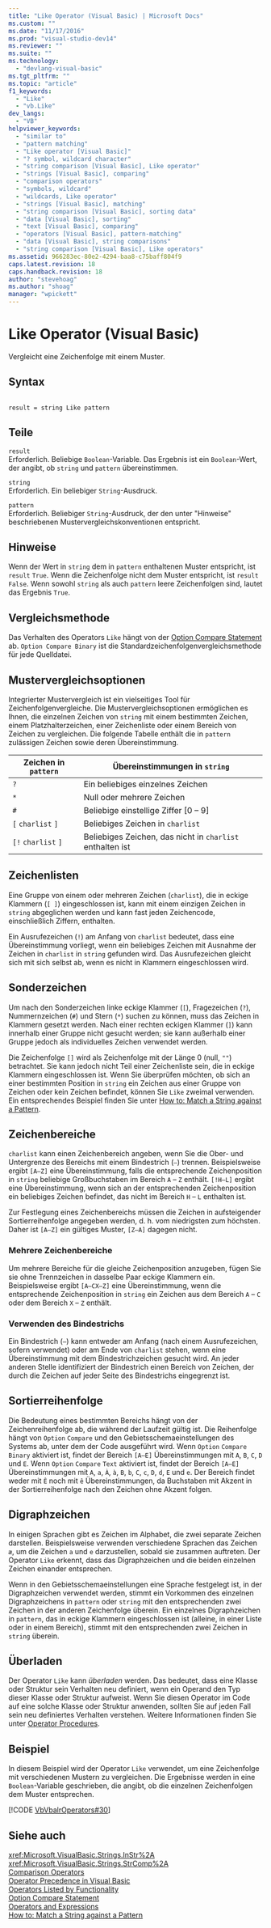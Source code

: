 ```yaml
---
title: "Like Operator (Visual Basic) | Microsoft Docs"
ms.custom: ""
ms.date: "11/17/2016"
ms.prod: "visual-studio-dev14"
ms.reviewer: ""
ms.suite: ""
ms.technology: 
  - "devlang-visual-basic"
ms.tgt_pltfrm: ""
ms.topic: "article"
f1_keywords: 
  - "Like"
  - "vb.Like"
dev_langs: 
  - "VB"
helpviewer_keywords: 
  - "similar to"
  - "pattern matching"
  - "Like operator [Visual Basic]"
  - "? symbol, wildcard character"
  - "string comparison [Visual Basic], Like operator"
  - "strings [Visual Basic], comparing"
  - "comparison operators"
  - "symbols, wildcard"
  - "wildcards, Like operator"
  - "strings [Visual Basic], matching"
  - "string comparison [Visual Basic], sorting data"
  - "data [Visual Basic], sorting"
  - "text [Visual Basic], comparing"
  - "operators [Visual Basic], pattern-matching"
  - "data [Visual Basic], string comparisons"
  - "string comparison [Visual Basic], Like operators"
ms.assetid: 966283ec-80e2-4294-baa8-c75baff804f9
caps.latest.revision: 18
caps.handback.revision: 18
author: "stevehoag"
ms.author: "shoag"
manager: "wpickett"
---
```

# Like Operator (Visual Basic)
Vergleicht eine Zeichenfolge mit einem Muster.  
  
## Syntax  
  
```  
  
result = string Like pattern  
```  
  
## Teile  
 `result`  
 Erforderlich.  Beliebige `Boolean`\-Variable.  Das Ergebnis ist ein `Boolean`\-Wert, der angibt, ob `string` und `pattern` übereinstimmen.  
  
 `string`  
 Erforderlich.  Ein beliebiger `String`\-Ausdruck.  
  
 `pattern`  
 Erforderlich.  Beliebiger `String`\-Ausdruck, der den unter "Hinweise" beschriebenen Mustervergleichskonventionen entspricht.  
  
## Hinweise  
 Wenn der Wert in `string` dem in `pattern` enthaltenen Muster entspricht, ist `result` `True`.  Wenn die Zeichenfolge nicht dem Muster entspricht, ist `result` `False`.  Wenn sowohl `string` als auch `pattern` leere Zeichenfolgen sind, lautet das Ergebnis `True`.  
  
## Vergleichsmethode  
 Das Verhalten des Operators `Like` hängt von der [Option Compare Statement](../../../visual-basic/language-reference/statements/option-compare-statement.md) ab.  `Option Compare Binary` ist die Standardzeichenfolgenvergleichsmethode für jede Quelldatei.  
  
## Mustervergleichsoptionen  
 Integrierter Mustervergleich ist ein vielseitiges Tool für Zeichenfolgenvergleiche.  Die Mustervergleichsoptionen ermöglichen es Ihnen, die einzelnen Zeichen von `string` mit einem bestimmten Zeichen, einem Platzhalterzeichen, einer Zeichenliste oder einem Bereich von Zeichen zu vergleichen.  Die folgende Tabelle enthält die in `pattern` zulässigen Zeichen sowie deren Übereinstimmung.  
  
|Zeichen in `pattern`|Übereinstimmungen in `string`|  
|--------------------------|-----------------------------------|  
|`?`|Ein beliebiges einzelnes Zeichen|  
|`*`|Null oder mehrere Zeichen|  
|`#`|Beliebige einstellige Ziffer \[0 – 9\]|  
|`[` `charlist` `]`|Beliebiges Zeichen in `charlist`|  
|`[!` `charlist` `]`|Beliebiges Zeichen, das nicht in `charlist` enthalten ist|  
  
## Zeichenlisten  
 Eine Gruppe von einem oder mehreren Zeichen \(`charlist`\), die in eckige Klammern \(`[ ]`\) eingeschlossen ist, kann mit einem einzigen Zeichen in `string` abgeglichen werden und kann fast jeden Zeichencode, einschließlich Ziffern, enthalten.  
  
 Ein Ausrufezeichen \(`!`\) am Anfang von `charlist` bedeutet, dass eine Übereinstimmung vorliegt, wenn ein beliebiges Zeichen mit Ausnahme der Zeichen in `charlist` in `string` gefunden wird.  Das Ausrufezeichen gleicht sich mit sich selbst ab, wenn es nicht in Klammern eingeschlossen wird.  
  
## Sonderzeichen  
 Um nach den Sonderzeichen linke eckige Klammer \(`[`\), Fragezeichen \(`?`\), Nummernzeichen \(`#`\) und Stern \(`*`\) suchen zu können, muss das Zeichen in Klammern gesetzt werden.  Nach einer rechten eckigen Klammer \(`]`\) kann innerhalb einer Gruppe nicht gesucht werden; sie kann außerhalb einer Gruppe jedoch als individuelles Zeichen verwendet werden.  
  
 Die Zeichenfolge `[]` wird als Zeichenfolge mit der Länge 0 \(null, `""`\) betrachtet.  Sie kann jedoch nicht Teil einer Zeichenliste sein, die in eckige Klammern eingeschlossen ist.  Wenn Sie überprüfen möchten, ob sich an einer bestimmten Position in `string` ein Zeichen aus einer Gruppe von Zeichen oder kein Zeichen befindet, können Sie `Like` zweimal verwenden.  Ein entsprechendes Beispiel finden Sie unter [How to: Match a String against a Pattern](../../../visual-basic/programming-guide/language-features/operators-and-expressions/how-to-match-a-string-against-a-pattern.md).  
  
## Zeichenbereiche  
 `charlist` kann einen Zeichenbereich angeben, wenn Sie die Ober\- und Untergrenze des Bereichs mit einem Bindestrich \(`–`\) trennen.  Beispielsweise ergibt `[A–Z]` eine Übereinstimmung, falls die entsprechende Zeichenposition in `string` beliebige Großbuchstaben im Bereich `A` – `Z` enthält. `[!H–L]` ergibt eine Übereinstimmung, wenn sich an der entsprechenden Zeichenposition ein beliebiges Zeichen befindet, das nicht im Bereich `H` – `L` enthalten ist.  
  
 Zur Festlegung eines Zeichenbereichs müssen die Zeichen in aufsteigender Sortierreihenfolge angegeben werden, d. h. vom niedrigsten zum höchsten.  Daher ist `[A–Z]` ein gültiges Muster, `[Z–A]` dagegen nicht.  
  
### Mehrere Zeichenbereiche  
 Um mehrere Bereiche für die gleiche Zeichenposition anzugeben, fügen Sie sie ohne Trennzeichen in dasselbe Paar eckige Klammern ein.  Beispielsweise ergibt `[A–CX–Z]` eine Übereinstimmung, wenn die entsprechende Zeichenposition in `string` ein Zeichen aus dem Bereich `A` – `C` oder dem Bereich `X` – `Z` enthält.  
  
### Verwenden des Bindestrichs  
 Ein Bindestrich \(`–`\) kann entweder am Anfang \(nach einem Ausrufezeichen, sofern verwendet\) oder am Ende von `charlist` stehen, wenn eine Übereinstimmung mit dem Bindestrichzeichen gesucht wird.  An jeder anderen Stelle identifiziert der Bindestrich einen Bereich von Zeichen, der durch die Zeichen auf jeder Seite des Bindestrichs eingegrenzt ist.  
  
## Sortierreihenfolge  
 Die Bedeutung eines bestimmten Bereichs hängt von der Zeichenreihenfolge ab, die während der Laufzeit gültig ist. Die Reihenfolge hängt von `Option` `Compare` und den Gebietsschemaeinstellungen des Systems ab, unter dem der Code ausgeführt wird.  Wenn `Option` `Compare` `Binary` aktiviert ist, findet der Bereich `[A–E]` Übereinstimmungen mit `A`, `B`, `C`, `D` und `E`.  Wenn `Option` `Compare` `Text` aktiviert ist, findet der Bereich `[A–E]` Übereinstimmungen mit `A`, `a`, `À`, `à`, `B`, `b`, `C`, `c`, `D`, `d`, `E` und `e`.  Der Bereich findet weder mit `Ê` noch mit `ê` Übereinstimmungen, da Buchstaben mit Akzent in der Sortierreihenfolge nach den Zeichen ohne Akzent folgen.  
  
## Digraphzeichen  
 In einigen Sprachen gibt es Zeichen im Alphabet, die zwei separate Zeichen darstellen.  Beispielsweise verwenden verschiedene Sprachen das Zeichen `æ`, um die Zeichen `a` und `e` darzustellen, sobald sie zusammen auftreten.  Der Operator `Like` erkennt, dass das Digraphzeichen und die beiden einzelnen Zeichen einander entsprechen.  
  
 Wenn in den Gebietsschemaeinstellungen eine Sprache festgelegt ist, in der Digraphzeichen verwendet werden, stimmt ein Vorkommen des einzelnen Digraphzeichens in `pattern` oder `string` mit den entsprechenden zwei Zeichen in der anderen Zeichenfolge überein.  Ein einzelnes Digraphzeichen in `pattern`, das in eckige Klammern eingeschlossen ist \(alleine, in einer Liste oder in einem Bereich\), stimmt mit den entsprechenden zwei Zeichen in `string` überein.  
  
## Überladen  
 Der Operator `Like` kann *überladen* werden. Das bedeutet, dass eine Klasse oder Struktur sein Verhalten neu definiert, wenn ein Operand den Typ dieser Klasse oder Struktur aufweist.  Wenn Sie diesen Operator im Code auf eine solche Klasse oder Struktur anwenden, sollten Sie auf jeden Fall sein neu definiertes Verhalten verstehen.  Weitere Informationen finden Sie unter [Operator Procedures](../../../visual-basic/programming-guide/language-features/procedures/operator-procedures.md).  
  
## Beispiel  
 In diesem Beispiel wird der Operator `Like` verwendet, um eine Zeichenfolge mit verschiedenen Mustern zu vergleichen.  Die Ergebnisse werden in eine `Boolean`\-Variable geschrieben, die angibt, ob die einzelnen Zeichenfolgen dem Muster entsprechen.  
  
 [!CODE [VbVbalrOperators#30](../CodeSnippet/VS_Snippets_VBCSharp/VbVbalrOperators#30)]  
  
## Siehe auch  
 <xref:Microsoft.VisualBasic.Strings.InStr%2A>   
 <xref:Microsoft.VisualBasic.Strings.StrComp%2A>   
 [Comparison Operators](../../../visual-basic/language-reference/operators/comparison-operators.md)   
 [Operator Precedence in Visual Basic](../../../visual-basic/language-reference/operators/operator-precedence.md)   
 [Operators Listed by Functionality](../../../visual-basic/language-reference/operators/operators-listed-by-functionality.md)   
 [Option Compare Statement](../../../visual-basic/language-reference/statements/option-compare-statement.md)   
 [Operators and Expressions](../../../visual-basic/programming-guide/language-features/operators-and-expressions/index.md)   
 [How to: Match a String against a Pattern](../../../visual-basic/programming-guide/language-features/operators-and-expressions/how-to-match-a-string-against-a-pattern.md)